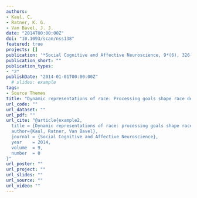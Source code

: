 ```yaml
---
authors:
- Kaul, C.
- Ratner, K. G.
- Van Bavel, J. J.
date: "2014T00:00:00Z"
doi: "10.1093/scan/nss138"
featured: true
projects: []
publication: '*Social Cognitive and Affective Neuroscience, 9*(6), 326-332'
publication_short: ""
publication_types:
- "2"
publishDate: "2014-01-01T00:00:00Z"
  # slides: example
tags:
- Source Themes
title: "Dynamic representations of race: Processing goals shape race decoding in the fusiform gyri"
url_code: ""
url_dataset: ""
url_pdf: ""
url_cite: "@article{example2,
  title = {Dynamic representations of race: processing goals shape race decoding in the fusiform gyri},
  author={Kaul, Ratner, Van Bavel},
  journal = {Social Cognitive and Affective Neuroscience},
  year    = 2014,
  volume  = 9,
  number  = 0
}"
url_poster: ""
url_project: ""
url_slides: ""
url_source: ""
url_video: ""
---
```


